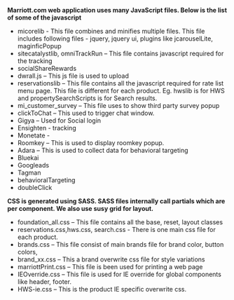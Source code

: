 
**Marriott.com web application uses many JavaScript files.  Below is the list of some of the javascript**
*	micorelib - This file combines and minifies multiple files. This file includes following files - jquery, jquery ui, plugins like jcarouselLite, maginficPopup
*	sitecatalystlib, omniTrackRun – This file contains javascript required for the tracking
*	socialShareRewards 
*	dwrall.js – This js file is used to upload
*	reservationslib – This file contains all the javascript required for rate list menu page. This file is different for each product. Eg. hwslib is for HWS and propertySearchScripts is for Search results.
*	mi_customer_survey – This file uses to show third party survey popup
*	clickToChat – This used to trigger chat window.
*	Gigya – Used for Social login
*	Ensighten - tracking
*	Monetate - 
*	Roomkey – This is used to display roomkey popup.
*	Adara – This is used to collect data for behavioral targeting
*	Bluekai 
*	Googleads
*	Tagman
*	behavioralTargeting
*	doubleClick

**CSS is generated using SASS. SASS files internally call partials which are per component. We also use susy grid for layout.**
*	foundation_all.css – This file contains all the base, reset, layout classes
*	reservations.css,hws.css, search.css  - There is one main css file for each product.
*	brands.css – This file consist of main brands file for brand color, button colors,
*	brand_xx.css – This a brand overwrite css file for style variations
*	marriottPrint.css – This file is been used for printing a web page
*	IEOverride.css – This file is used for IE override for global components like header, footer.
*	HWS-ie.css – This is the product IE specific overwrite css.
